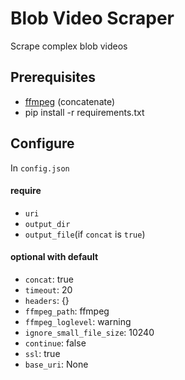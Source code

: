 # Blob Video Scraper

Scrape complex blob videos 

## Prerequisites

* [ffmpeg](https://www.ffmpeg.org/) (concatenate)
* pip install -r requirements.txt

## Configure

In `config.json`

#### require

* `uri`
* `output_dir`
* `output_file`(if `concat` is `true`)

#### optional with default

* `concat`: true
* `timeout`: 20
* `headers`: {}
* `ffmpeg_path`: ffmpeg
* `ffmpeg_loglevel`: warning
* `ignore_small_file_size`: 10240
* `continue`: false
* `ssl`: true
* `base_uri`: None
